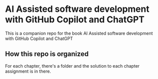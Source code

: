 # AI Assisted software development with GitHub Copilot and ChatGPT
This is a companion repo for the book AI Assisted software development with GitHub Copilot and ChatGPT

## How this repo is organized

For each chapter, there's a folder and the solution to each chapter assignment is in there.
